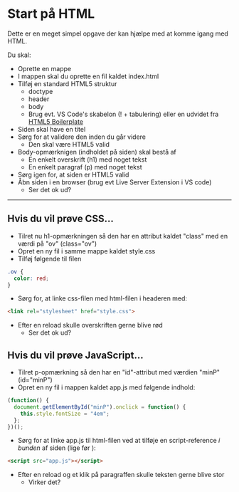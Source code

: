 # Start på HTML

Dette er en meget simpel opgave der kan hjælpe med at komme igang med HTML.

Du skal: 

- Oprette en mappe
- I mappen skal du oprette en fil kaldet index.html
- Tilføj en standard HTML5 struktur
  - doctype
  - header
  - body
  - Brug evt. VS Code's skabelon (! + tabulering) eller en udvidet fra [HTML5 Boilerplate](https://html5boilerplate.com/)
- Siden skal have en titel
- Sørg for at validere den inden du går videre
  - Den skal være HTML5 valid
- Body-opmærknigen (indholdet på siden) skal bestå af
  - En enkelt overskrift (h1) med noget tekst
  - En enkelt paragraf (p) med noget tekst
- Sørg igen for, at siden er HTML5 valid
- Åbn siden i en browser (brug evt Live Server Extension i VS code)
  - Ser det ok ud?

---

## Hvis du vil prøve CSS...

- Tilret nu h1-opmærkningen så den har en attribut kaldet "class" med en værdi på "ov" (class="ov")
- Opret en ny fil i samme mappe kaldet style.css
- Tilføj følgende til filen

```css
.ov {
  color: red;
}
```

- Sørg for, at linke css-filen med html-filen i headeren med:

```html
<link rel="stylesheet" href="style.css">
```

- Efter en reload skulle overskriften gerne blive rød
  - Ser det ok ud?

## Hvis du vil prøve JavaScript...

- Tilret p-opmærkning så den har en "id"-attribut med værdien "minP" (id="minP")
- Opret en ny fil i mappen kaldet app.js med følgende indhold:

```javascript
(function() {
  document.getElementById("minP").onclick = function() {
    this.style.fontSize = "4em";
  };
})();
```

- Sørg for at linke app.js til html-filen ved at tilføje en script-reference _i bunden_ af siden (lige før </body>):

```html
<script src="app.js"></script>
```

- Efter en reload og et klik på paragraffen skulle teksten gerne blive stor
  - Virker det?
